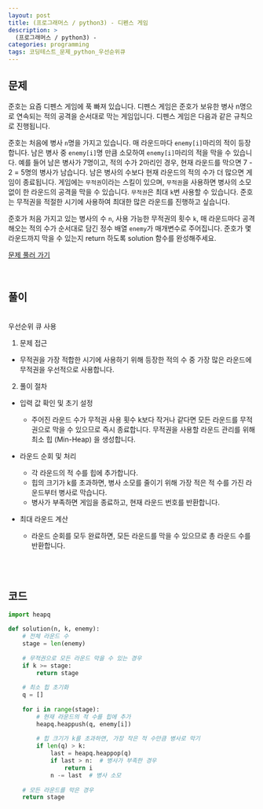 ```yaml
---
layout: post
title: (프로그래머스 / python3) - 디펜스 게임
description: >
  (프로그래머스 / python3) - 
categories: programming
tags: 코딩테스트_문제_python_우선순위큐
---
```


<h2>
    <span class = "jjw_h2_style"> 문제 </span>
</h2>
준호는 요즘 디펜스 게임에 푹 빠져 있습니다. 디펜스 게임은 준호가 보유한 병사 n명으로 연속되는 적의 공격을 순서대로 막는 게임입니다. 디펜스 게임은 다음과 같은 규칙으로 진행됩니다.

준호는 처음에 병사 `n`명을 가지고 있습니다.
매 라운드마다 `enemy[i]`마리의 적이 등장합니다.
남은 병사 중 `enemy[i]`명 만큼 소모하여 `enemy[i]`마리의 적을 막을 수 있습니다.
예를 들어 남은 병사가 7명이고, 적의 수가 2마리인 경우, 현재 라운드를 막으면 7 - 2 = 5명의 병사가 남습니다.
남은 병사의 수보다 현재 라운드의 적의 수가 더 많으면 게임이 종료됩니다.
게임에는 `무적권`이라는 스킬이 있으며, `무적권`을 사용하면 병사의 소모없이 한 라운드의 공격을 막을 수 있습니다.
`무적권`은 최대 `k`번 사용할 수 있습니다.
준호는 무적권을 적절한 시기에 사용하여 최대한 많은 라운드를 진행하고 싶습니다.

준호가 처음 가지고 있는 병사의 수 `n`, 사용 가능한 무적권의 횟수 `k`, 매 라운드마다 공격해오는 적의 수가 순서대로 담긴 정수 배열 `enemy`가 매개변수로 주어집니다. 준호가 몇 라운드까지 막을 수 있는지 return 하도록 solution 함수를 완성해주세요.


[문제 풀러 가기](https://school.programmers.co.kr/learn/courses/30/lessons/142085)

<br>

<h2>
    <span class = "jjw_h2_style"> 풀이 </span>
</h2>
<br>
우선순위 큐  사용

1. 문제 접근
* 무적권을 가장 적합한 시기에 사용하기 위해 등장한 적의 수 중 가장 많은 라운드에 무적권을 우선적으로 사용합니다.

2. 풀이 절차
* 입력 값 확인 및 초기 설정 
  * 주어진 라운드 수가 무적권 사용 횟수 k보다 작거나 같다면 모든 라운드를 무적권으로 막을 수 있으므로 즉시 종료합니다.
  무적권을 사용할 라운드 관리를 위해 최소 힙 (Min-Heap) 을 생성합니다. 
  
* 라운드 순회 및 처리 
  * 각 라운드의 적 수를 힙에 추가합니다. 
  * 힙의 크기가 k를 초과하면, 병사 소모를 줄이기 위해 가장 적은 적 수를 가진 라운드부터 병사로 막습니다. 
  * 병사가 부족하면 게임을 종료하고, 현재 라운드 번호를 반환합니다.

* 최대 라운드 계산 
  * 라운드 순회를 모두 완료하면, 모든 라운드를 막을 수 있으므로 총 라운드 수를 반환합니다.

<br><br>

<h2>
    <span class = "jjw_h2_style"> 코드 </span>
</h2>

~~~python
import heapq

def solution(n, k, enemy):
    # 전체 라운드 수
    stage = len(enemy)
    
    # 무적권으로 모든 라운드 막을 수 있는 경우
    if k >= stage:
        return stage
    
    # 최소 힙 초기화
    q = []
    
    for i in range(stage):
        # 현재 라운드의 적 수를 힙에 추가
        heapq.heappush(q, enemy[i])
        
        # 힙 크기가 k를 초과하면, 가장 작은 적 수만큼 병사로 막기
        if len(q) > k:
            last = heapq.heappop(q)
            if last > n:  # 병사가 부족한 경우
                return i
            n -= last  # 병사 소모
    
    # 모든 라운드를 막은 경우
    return stage

~~~









